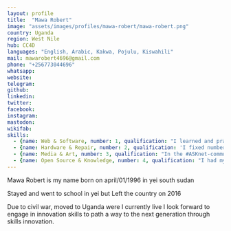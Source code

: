 ```yaml
---
layout: profile
title:  "Mawa Robert"
image: "assets/images/profiles/mawa-robert/mawa-robert.png"
country: Uganda
region: West Nile
hub: CC4D
languages: "English, Arabic, Kakwa, Pojulu, Kiswahili"
mail: mawarobert4696@gmail.com
phone: "+256773044696"
whatsapp: 
website: 
telegram: 
github: 
linkedin: 
twitter: 
facebook: 
instagram: 
mastodon: 
wikifab:
skills:
  - {name: Web & Software, number: 1, qualification: "I learned and practiced software installation in the #ASKnet- Repair and tech project we had in Eden - 2021. I fixed number of computers that requires software updates and upgrade."}
  - {name: Hardware & Repair, number: 2, qualification: 'I fixed number of hardware devices like phone, inverter, fans etc in last year`s repair and tech skills for livelyhood project when we organized for the community repair cafe'}
  - {name: Media & Art, number: 3, qualification: "In the #ASKnet-community podcast project in 2021, we edited, produced audio dramas with the participants and later proceeded to introducing script writing."}
  - {name: Open Source & Knowledge, number: 4, qualification: "I had my first experience with git and GitHub in 2020 #ASKnet event organized by r0g agency, I was fully introduced to creating my profile and later awarded certificate for the participatation in the Events by Timm Wille."}
---
```


Mawa Robert is my name born on april/01/1996 in yei south sudan

Stayed and went to school in yei but Left the country on  2016

Due to civil war, moved to Uganda were I currently live I look forward to engage in innovation skills to path a way to the next generation through skills innovation. 
